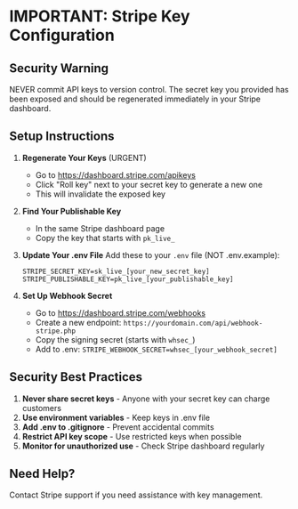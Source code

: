 # IMPORTANT: Stripe Key Configuration

## Security Warning
NEVER commit API keys to version control. The secret key you provided has been exposed and should be regenerated immediately in your Stripe dashboard.

## Setup Instructions

1. **Regenerate Your Keys** (URGENT)
   - Go to https://dashboard.stripe.com/apikeys
   - Click "Roll key" next to your secret key to generate a new one
   - This will invalidate the exposed key

2. **Find Your Publishable Key**
   - In the same Stripe dashboard page
   - Copy the key that starts with `pk_live_`

3. **Update Your .env File**
   Add these to your `.env` file (NOT .env.example):
   ```
   STRIPE_SECRET_KEY=sk_live_[your_new_secret_key]
   STRIPE_PUBLISHABLE_KEY=pk_live_[your_publishable_key]
   ```

4. **Set Up Webhook Secret**
   - Go to https://dashboard.stripe.com/webhooks
   - Create a new endpoint: `https://yourdomain.com/api/webhook-stripe.php`
   - Copy the signing secret (starts with `whsec_`)
   - Add to .env: `STRIPE_WEBHOOK_SECRET=whsec_[your_webhook_secret]`

## Security Best Practices

1. **Never share secret keys** - Anyone with your secret key can charge customers
2. **Use environment variables** - Keep keys in .env file
3. **Add .env to .gitignore** - Prevent accidental commits
4. **Restrict API key scope** - Use restricted keys when possible
5. **Monitor for unauthorized use** - Check Stripe dashboard regularly

## Need Help?
Contact Stripe support if you need assistance with key management.